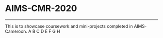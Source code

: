 # AIMS-CMR-2020
---
This is to showcase coursework and mini-projects completed in AIMS-Cameroon.
A
B
C
D
E
F
G
H
